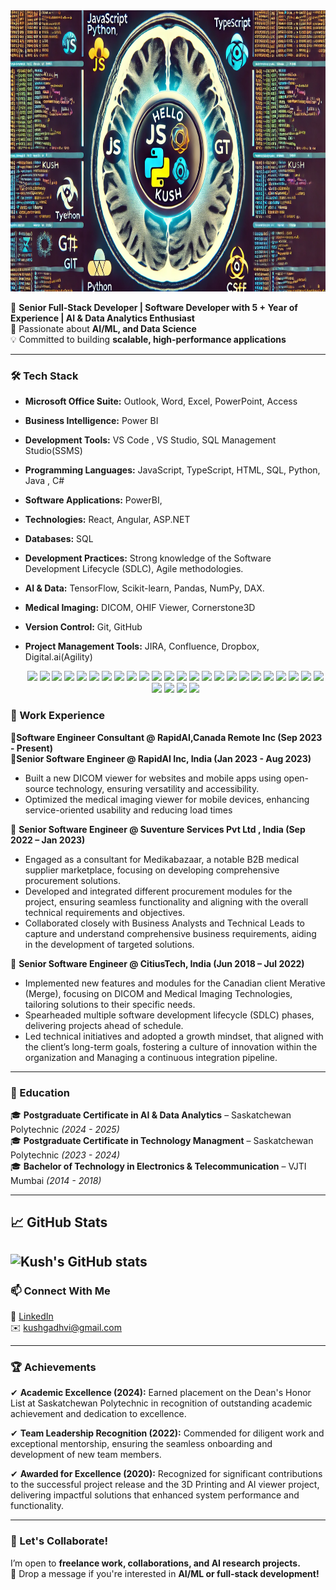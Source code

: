 <div align="center">
  <a href="https://github.com/luvgadhvi?tab=repositories">
    <img src="https://github.com/kushgadhvi/kushGadhvi/blob/main/kush-git.webp" width="850" height="450" alt="Hello World, I'm Kush">
  </a>
</div>




🚀 **Senior Full-Stack Developer | Software Developer with 5 + Year of Experience | AI & Data Analytics Enthusiast**  
🔬 Passionate about **AI/ML, and Data Science**  
💡 Committed to building **scalable, high-performance applications**  

---

### 🛠 Tech Stack
- **Microsoft Office Suite:** Outlook, Word, Excel, PowerPoint, Access  
- **Business Intelligence:** Power BI  
- **Development Tools:** VS Code , VS Studio, SQL Management Studio(SSMS)
- **Programming Languages:** JavaScript, TypeScript, HTML, SQL, Python, Java , C#
- **Software Applications:** PowerBI,
- **Technologies:** React, Angular, ASP.NET  
- **Databases:** SQL
- **Development Practices:** Strong knowledge of the Software Development Lifecycle (SDLC), Agile methodologies.
- **AI & Data:** TensorFlow, Scikit-learn, Pandas, NumPy, DAX.
- **Medical Imaging:** DICOM, OHIF Viewer, Cornerstone3D
- **Version Control:** Git, GitHub  
- **Project Management Tools:** JIRA, Confluence, Dropbox, Digital.ai(Agility)

  <p align="center">
  <img src="https://img.shields.io/badge/VS_Code-%23007ACC.svg?&style=for-the-badge&logo=visual-studio-code&logoColor=white" />
  <img src="https://img.shields.io/badge/VS_Studio-%235C2D91.svg?&style=for-the-badge&logo=visual-studio&logoColor=white" />
  <img src="https://img.shields.io/badge/SSMS-%23F29111.svg?&style=for-the-badge&logo=microsoft-sql-server&logoColor=white" />
  <img src="https://img.shields.io/badge/Power_BI-%23F2C811.svg?&style=for-the-badge&logo=powerbi&logoColor=black" />
  <img src="https://img.shields.io/badge/AI-%230066CC.svg?&style=for-the-badge&logo=artificial-intelligence&logoColor=white" />
  <img src="https://img.shields.io/badge/DICOM-%231F1F1F.svg?&style=for-the-badge&logo=dicom&logoColor=white" />
  <img src="https://img.shields.io/badge/Medical_Imaging-%236DB33F.svg?&style=for-the-badge&logo=health&logoColor=white" />
  <img src="https://img.shields.io/badge/JavaScript-%23F7DF1E.svg?&style=for-the-badge&logo=javascript&logoColor=black" />
  <img src="https://img.shields.io/badge/TypeScript-%233178C6.svg?&style=for-the-badge&logo=typescript&logoColor=white" />
  <img src="https://img.shields.io/badge/HTML5-%23E34F26.svg?&style=for-the-badge&logo=html5&logoColor=white" />
  <img src="https://img.shields.io/badge/SQL-%23CC2927.svg?&style=for-the-badge&logo=microsoft-sql-server&logoColor=white" />
  <img src="https://img.shields.io/badge/Python-%233776AB.svg?&style=for-the-badge&logo=python&logoColor=white" />
  <img src="https://img.shields.io/badge/Java-%23ED8B00.svg?&style=for-the-badge&logo=java&logoColor=white" />
  <img src="https://img.shields.io/badge/C%23-%23178BCA.svg?&style=for-the-badge&logo=c-sharp&logoColor=white" />
  <img src="https://img.shields.io/badge/React-%2320232a.svg?&style=for-the-badge&logo=react&logoColor=%2361DAFB" />
  <img src="https://img.shields.io/badge/Angular-%23DD0031.svg?&style=for-the-badge&logo=angular&logoColor=white" />
  <img src="https://img.shields.io/badge/ASP.NET-%23009639.svg?&style=for-the-badge&logo=.net&logoColor=white" />
  <img src="https://img.shields.io/badge/Git-%23F05032.svg?&style=for-the-badge&logo=git&logoColor=white" />
  <img src="https://img.shields.io/badge/JIRA-%230052CC.svg?&style=for-the-badge&logo=jira&logoColor=white" />
  <img src="https://img.shields.io/badge/Confluence-%23036CB5.svg?&style=for-the-badge&logo=confluence&logoColor=white" />
  <img src="https://img.shields.io/badge/Dropbox-%23006EFF.svg?&style=for-the-badge&logo=dropbox&logoColor=white" />
  <img src="https://img.shields.io/badge/Digital.ai(Agility)-%230F71C2.svg?&style=for-the-badge&logo=agile&logoColor=white" />
  <img src="https://img.shields.io/badge/GitHub-%23181717.svg?&style=for-the-badge&logo=github&logoColor=white" />
  <img src="https://img.shields.io/badge/TensorFlow-%23FF6F00.svg?&style=for-the-badge&logo=tensorflow&logoColor=white" />
  <img src="https://img.shields.io/badge/Scikit_learn-%23F7931E.svg?&style=for-the-badge&logo=scikit-learn&logoColor=white" />
  <img src="https://img.shields.io/badge/Pandas-%23150458.svg?&style=for-the-badge&logo=pandas&logoColor=white" />
  <img src="https://img.shields.io/badge/NumPy-%23013243.svg?&style=for-the-badge&logo=numpy&logoColor=white" />
  <img src="https://img.shields.io/badge/DAX-%23F2C811.svg?&style=for-the-badge&logo=powerbi&logoColor=black" />
</p>


  

### 💼 Work Experience  
🔹**Software Engineer Consultant @ RapidAI,Canada Remote Inc (Sep 2023 - Present)**  
🔹**Senior Software Engineer @ RapidAI Inc, India (Jan 2023 - Aug 2023)**  
 - Built a new DICOM viewer for websites and mobile apps using open-source technology, ensuring versatility and accessibility.  
 - Optimized the medical imaging viewer for mobile devices, enhancing service-oriented usability and reducing load times

🔹 **Senior Software Engineer @  Suventure Services Pvt Ltd , India (Sep 2022 – Jan 2023)**
- Engaged as a consultant for Medikabazaar, a notable B2B medical supplier marketplace, focusing on developing comprehensive procurement solutions.
-	Developed and integrated different procurement modules for the project, ensuring seamless functionality and aligning with the overall technical requirements and objectives.
-	Collaborated closely with Business Analysts and Technical Leads to capture and understand comprehensive business requirements, aiding in the development of targeted solutions.

🔹 **Senior Software Engineer @ CitiusTech, India (Jun 2018 – Jul 2022)**  
-	Implemented new features and modules for the Canadian client Merative (Merge), focusing on DICOM and Medical Imaging Technologies, tailoring solutions to their specific needs.
-	Spearheaded multiple software development lifecycle (SDLC) phases, delivering projects ahead of schedule.
-	Led technical initiatives and adopted a growth mindset, that aligned with the client’s long-term goals, fostering a culture of innovation within the organization and Managing a continuous integration pipeline.

---

### 📜 Education  
🎓 **Postgraduate Certificate in AI & Data Analytics** – Saskatchewan Polytechnic *(2024 - 2025)*  
🎓 **Postgraduate Certificate in Technology Managment** – Saskatchewan Polytechnic *(2023 - 2024)*  
🎓 **Bachelor of Technology in Electronics & Telecommunication** – VJTI Mumbai *(2014 - 2018)*  

---
## 📈 GitHub Stats
![Kush's GitHub stats](https://github-readme-stats.vercel.app/api?username=kushgadhvi&show_icons=true&theme=radical)
---

### 📫 Connect With Me  
💼 [LinkedIn](https://linkedin.com/in/kush-gadhvi/)  
✉️ kushgadhvi@gmail.com  

---

### 🏆 Achievements  
✔	**Academic Excellence (2024):** Earned placement on the Dean's Honor List at Saskatchewan Polytechnic in recognition of outstanding academic achievement and dedication to excellence.

✔	**Team Leadership Recognition (2022):** Commended for diligent work and exceptional mentorship, ensuring the seamless onboarding and development of new team members.

✔	**Awarded for Excellence (2020):** Recognized for significant contributions to the successful project release and the 3D Printing and AI viewer project, delivering impactful solutions that enhanced system performance and functionality.


---

### 🚀 Let's Collaborate!  
I’m open to **freelance work, collaborations, and AI research projects.**  
💬 Drop a message if you're interested in **AI/ML or full-stack development!**
